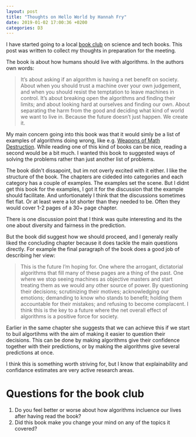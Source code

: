 ```yaml
---
layout: post
title: "Thoughts on Hello World by Hannah Fry"
date: 2019-01-02 17:00:36 +0200
categories: D3
---
```


I have started going to a local [book club](https://www.meetup.com/CPH-Tech-Books-Film/) on science and tech books. This post was written to collect my thoughts in preparation for the meeting.

The book is about how humans should live with algorithms. In the authors own words:

> It’s about asking if an algorithm is having a net benefit on society. About when you should trust a machine over your own judgement, and when you should resist the temptation to leave machines in control. It’s about breaking open the algorithms and finding their limits; and about looking hard at ourselves and finding our own. About separating the harm from the good and deciding what kind of world we want to live in. Because the future doesn’t just happen. We create it.

My main concern going into this book was that it would simly be a list of examples of algorithms doing wrong, like e.g. [Weapons of Math Destruction](https://www.goodreads.com/book/show/28186015-weapons-of-math-destruction). While reading one of this kind of books can be nice, reading a second would be a bit much. I wanted this book to suggested ways of solving the problems rather than just another list of problems.

The book didn't dissapoint, but im not overly excited with it either. I like the structure of the book. The chapters are cideded into categories and each category has a couple of examples. The examples set the scene. But I didnt get this book for the examples, I got it for the discussion that the example should facilitate. And unfortionately I think that the discussions sometimes flet flat. Or at least were a lot shorter than they needed to be. Often they would cover 1-2 pages of a 30+ page chapter.

There is one discussion point that I think was quite interesting and its the one about diversity and fairness in the prediction.

But the book did suggest how we should proceed, and I generaly really liked the concluding chapter because it does tackle the main questions directly. For example the final paragraph of the book does a good job of describing her view:

>This is the future I’m hoping for. One where the arrogant, dictatorial algorithms that fill many of these pages are a thing of the past. One where we stop seeing machines as objective masters and start treating them as we would any other source of power. By questioning their decisions; scrutinizing their motives; acknowledging our emotions; demanding to know who stands to benefit; holding them accountable for their mistakes; and refusing to become complacent. I think this is the key to a future where the net overall effect of algorithms is a positive force for society.

Earlier in the same chapter she suggests that we can achieve this if we start to buil algortihms with the aim of making it easier to question their decisions. This can be done by making algorithms give their confidence together with their predictions, or by making the algorithms give several predictions at once.

I think this is something worth striving for, but I know that explainability and confidance estimates are very active research areas.

# Questions for the book club
1. Do you feel better or worse about how algorithms incluence our lives after having read the book?
1. Did this book make you change your mind on any of the topics it covered?